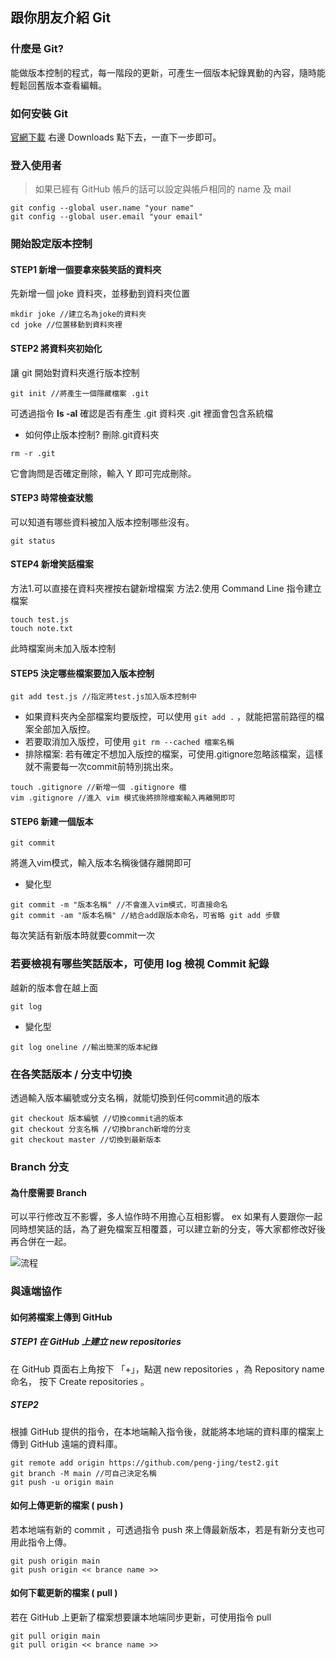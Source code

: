 ## 跟你朋友介紹 Git
### 什麼是 Git?
能做版本控制的程式，每一階段的更新，可產生一個版本紀錄異動的內容，隨時能輕鬆回舊版本查看編輯。

### 如何安裝 Git
[官網下載](https://git-scm.com/)
右邊 Downloads 點下去，一直下一步即可。

### 登入使用者
>如果已經有 GitHub 帳戶的話可以設定與帳戶相同的 name 及 mail
```git
git config --global user.name "your name"
git config --global user.email "your email"
```
### 開始設定版本控制
#### **STEP1** 新增一個要拿來裝笑話的資料夾
先新增一個 joke 資料夾，並移動到資料夾位置
```git
mkdir joke //建立名為joke的資料夾
cd joke //位置移動到資料夾裡
```

#### **STEP2** 將資料夾初始化
讓 git 開始對資料夾進行版本控制
```git
git init //將產生一個隱藏檔案 .git
```
可透過指令 **ls -al** 確認是否有產生 .git 資料夾
.git 裡面會包含系統檔

- 如何停止版本控制?
刪除.git資料夾
```git
rm -r .git
```
它會詢問是否確定刪除，輸入 Y 即可完成刪除。

#### **STEP3** 時常檢查狀態
可以知道有哪些資料被加入版本控制哪些沒有。
```git
git status
```
#### **STEP4** 新增笑話檔案
方法1.可以直接在資料夾裡按右鍵新增檔案
方法2.使用 Command Line 指令建立檔案
```git
touch test.js
touch note.txt
```
此時檔案尚未加入版本控制
#### **STEP5** 決定哪些檔案要加入版本控制
```git
git add test.js //指定將test.js加入版本控制中
```
- 如果資料夾內全部檔案均要版控，可以使用 `git add .` ，就能把當前路徑的檔案全部加入版控。
- 若要取消加入版控，可使用 `git rm --cached 檔案名稱` 
- 排除檔案: 若有確定不想加入版控的檔案，可使用.gitignore忽略該檔案，這樣就不需要每一次commit前特別挑出來。
```git
touch .gitignore //新增一個 .gitignore 檔
vim .gitignore //進入 vim 模式後將排除檔案輸入再離開即可
```
#### **STEP6** 新建一個版本
```git
git commit
```
將進入vim模式，輸入版本名稱後儲存離開即可
- 變化型
```git
git commit -m "版本名稱" //不會進入vim模式，可直接命名
git commit -am "版本名稱" //結合add跟版本命名，可省略 git add 步驟
```
每次笑話有新版本時就要commit一次

### 若要檢視有哪些笑話版本，可使用 log 檢視 Commit 紀錄
越新的版本會在越上面
```git
git log
```
- 變化型
```git
git log oneline //輸出簡潔的版本紀錄
```
### 在各笑話版本 / 分支中切換
透過輸入版本編號或分支名稱，就能切換到任何commit過的版本
```git
git checkout 版本編號 //切換commit過的版本
git checkout 分支名稱 //切換branch新增的分支
git checkout master //切換到最新版本
```
### Branch 分支
#### 為什麼需要 Branch
可以平行修改互不影響，多人協作時不用擔心互相影響。
ex 如果有人要跟你一起同時想笑話的話，為了避免檔案互相覆蓋，可以建立新的分支，等大家都修改好後再合併在一起。

![流程](https://github.com/peng-jing/test/blob/main/3.JPG?raw=true)

### 與遠端協作
#### 如何將檔案上傳到 GitHub
##### **STEP1** 在 GitHub 上建立 new repositories
在 GitHub 頁面右上角按下 「+」，點選 new repositories ，為 Repository name 命名， 按下 Create  repositories 。
##### **STEP2** 
根據 GitHub 提供的指令，在本地端輸入指令後，就能將本地端的資料庫的檔案上傳到 GitHub 遠端的資料庫。
```git
git remote add origin https://github.com/peng-jing/test2.git
git branch -M main //可自己決定名稱
git push -u origin main
```
#### 如何上傳更新的檔案 ( push )
若本地端有新的 commit ，可透過指令 push 來上傳最新版本，若是有新分支也可用此指令上傳。
```git
git push origin main 
git push origin << brance name >>

```

#### 如何下載更新的檔案 ( pull )
若在 GitHub 上更新了檔案想要讓本地端同步更新，可使用指令 pull
```git
git pull origin main
git pull origin << brance name >>
```

